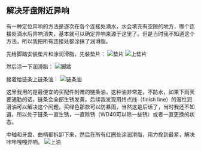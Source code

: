 ## 解决牙盘附近异响
有一种定位异响的方法是逐次在各个连接处滴水，水会填充有空隙的地方，哪个连接处滴水后异响消失，基本就可以确定异响来源于这里了。但是当时我不知道这个方法，所以我把所有连接处都涂抹了润滑脂。

先给脚踏安装垫片和涂润滑脂，先装垫片：
![垫片](../images/0-维修自行车/03-解决牙盘附近异响/垫片.webp)
![上垫片](../images/0-维修自行车/03-解决牙盘附近异响/上垫片.webp)

然后涂一下润滑脂：
![脚踏](../images/0-维修自行车/03-解决牙盘附近异响/脚踏.webp)

接着给链条上链条油：
![链条油](../images/0-维修自行车/03-解决牙盘附近异响/链条油.webp)

这里我用的是最便宜的买配件附赠的链条油，这种油非常差，不防水，如果下雨天要通勤的话，链条会全部生锈发黄。后续我发现用终点线（finish line）的湿性润滑油可以解决这个问题，买绿色那款可以防暴雨，当然这是后话了，当时我还不知道，所以处于链条一直生锈，一直除锈（WD40可以除一些锈）或者一直更换的状态。

中轴和牙盘、曲柄都拆卸下来，然后在所有红圈处涂润滑脂，用力拴到最紧，解决咔咔嘎嘎异响。
![上油](../images/0-维修自行车/03-解决牙盘附近异响/上油.webp)